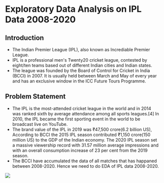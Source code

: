 # Exploratory Data Analysis on IPL Data 2008-2020

## Introduction
- The Indian Premier League (IPL), also known as Incrediable Premier League.
- IPL is a professional men's Twenty20 cricket league, contested by eight/ten teams based out of different Indian cities and Indian states.
- The league was founded by the Board of Control for Cricket in India (BCCI) in 2007. It is usually held between March and May of every year and has an exclusive window in the ICC Future Tours Programme.

## Problem Statement
- The IPL is the most-attended cricket league in the world and in 2014 was ranked sixth by average attendance among all sports leagues.[4] In 2010, the IPL became the first sporting event in the world to be broadcast live on YouTube.
- The brand value of the IPL in 2019 was ₹47,500 crore(6.2 billion US), According to BCCI the 2015 IPL season contributed ₹1,150 crore(150 million US) to the GDP of the Indian economy. The 2020 IPL season set a massive viewership record with 31.57 million average impressions and with an overall consumption increase of 23 per cent from the 2019 season.
- The BCCI have accumulated the data of all matches that has happaned between 2008-2020. Hence we need to do EDA of IPL data 2008-2020.
  
<img src="https://upload.wikimedia.org/wikipedia/en/thumb/8/84/Indian_Premier_League_Official_Logo.svg/1280px-Indian_Premier_League_Official_Logo.svg.png">
